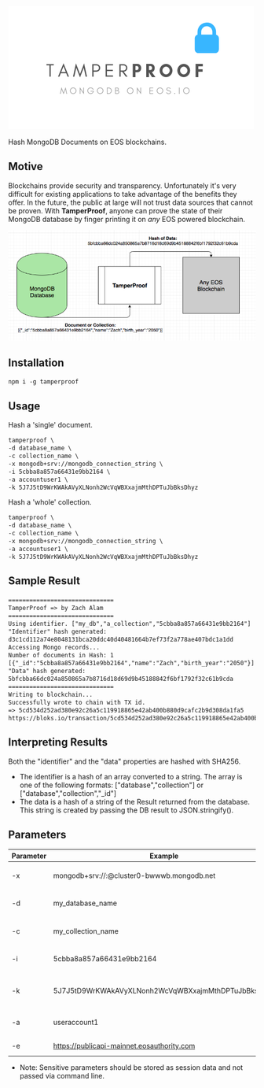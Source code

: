 ![TamperProof Logo](https://github.com/zachalam/TamperProof/blob/master/images/logo_white.png?raw=true)

Hash MongoDB Documents on EOS blockchains.

## Motive
Blockchains provide security and transparency. Unfortunately it's very difficult for existing applications to take advantage of the benefits they offer. In the future, the public at large will not trust data sources that cannot be proven. With **TamperProof**, anyone can prove the state of their MongoDB database by finger printing it on _any_ EOS powered blockchain.

![TamperProof Process](https://github.com/zachalam/TamperProof/blob/master/images/process.png?raw=true)

## Installation
```
npm i -g tamperproof
```

## Usage
Hash a 'single' document.
```
tamperproof \
-d database_name \
-c collection_name \
-x mongodb+srv://mongodb_connection_string \
-i 5cbba8a857a66431e9bb2164 \
-a accountuser1 \
-k 5J7J5tD9WrKWAkAVyXLNonh2WcVqWBXxajmMthDPTuJbBksDhyz
```

Hash a 'whole' collection.
```
tamperproof \
-d database_name \
-c collection_name \
-x mongodb+srv://mongodb_connection_string \
-a accountuser1 \
-k 5J7J5tD9WrKWAkAVyXLNonh2WcVqWBXxajmMthDPTuJbBksDhyz
```

## Sample Result
```
==============================
TamperProof => by Zach Alam
==============================
Using identifier. ["my_db","a_collection","5cbba8a857a66431e9bb2164"]
"Identifier" hash generated: d3c1cd112a74e8048131bca20ddc40d40481664b7ef73f2a778ae407bdc1a1dd
Accessing Mongo records...
Number of documents in Hash: 1
[{"_id":"5cbba8a857a66431e9bb2164","name":"Zach","birth_year":"2050"}]
"Data" hash generated: 5bfcbba66dc024a850865a7b8716d18d69d9b45188842f6bf1792f32c61b9cda
==============================
Writing to blockchain...
Successfully wrote to chain with TX id.
=> 5cd534d252ad380e92c26a5c119918865e42ab400b880d9cafc2b9d308da1fa5
https://bloks.io/transaction/5cd534d252ad380e92c26a5c119918865e42ab400b880d9cafc2b9d308da1fa5
```

## Interpreting Results
Both the "identifier" and the "data" properties are hashed with SHA256.
* The identifier is a hash of an array converted to a string. The array is one of the following formats: ["database","collection"] or ["database","collection","_id"]
* The data is a hash of a string of the Result returned from the database. This string is created by passing the DB result to JSON.stringify().


## Parameters
| Parameter | Example                                                | Purpose                                | Required |
|-----------|--------------------------------------------------------|----------------------------------------|----------|
| -x        | mongodb+srv://<user>:<pass>@cluster0-bwwwb.mongodb.net | MongoDB connection string.             | YES      |
| -d        | my_database_name                                       | MongoDB database name.                 | No       |
| -c        | my_collection_name                                     | MongoDB collection name.               | No       |
| -i        | 5cbba8a857a66431e9bb2164                               | _id for document lookup.               | No       |
| -k        | 5J7J5tD9WrKWAkAVyXLNonh2WcVqWBXxajmMthDPTuJbBksDhyz    | EOSIO private key (active permission). | YES      |
| -a        | useraccount1                                           | EOSIO account name.                    | YES      |
| -e        | https://publicapi-mainnet.eosauthority.com             | EOSIO http endpoint.                   | No       |

* Note: Sensitive parameters should be stored as session data and not passed via command line.
